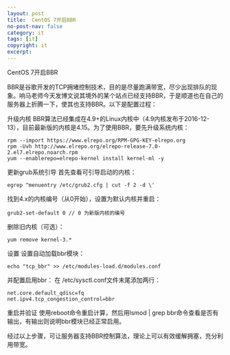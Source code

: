 ```yaml
---
layout: post
title:  CentOS 7开启BBR
no-post-nav: false
category: it
tags: [it]
copyright: it
excerpt: 
---
```




CentOS 7开启BBR

BBR是谷歌开发的TCP拥堵控制技术，目的是尽量跑满带宽，尽少出现排队的现象。响马老师今天发博文说其境外的某个站点已经支持BBR，于是顺道也在自己的服务器上折腾一下，使其也支持BBR。以下是配置过程：

升级内核
BBR算法已经集成在4.9+的Linux内核中（4.9内核发布于2016-12-13），目前最新版的内核是4.15。为了使用BBR，要先升级系统内核：
```
rpm --import https://www.elrepo.org/RPM-GPG-KEY-elrepo.org
rpm -Uvh http://www.elrepo.org/elrepo-release-7.0-2.el7.elrepo.noarch.rpm
yum --enablerepo=elrepo-kernel install kernel-ml -y
```
更新grub系统引导
首先查看可引导启动的内核：
```
egrep ^menuentry /etc/grub2.cfg | cut -f 2 -d \'
```
找到4.x的内核编号（从0开始），设置为默认内核并重启：
```
grub2-set-default 0 // 0 为新版内核的编号
```
删除旧内核（可选）：
```
yum remove kernel-3.*
```
设置
设置自动加载bbr模块：
```
echo "tcp_bbr" >> /etc/modules-load.d/modules.conf
```
并配置启用bbr： 在 /etc/sysctl.conf文件末尾添加两行：
```
net.core.default_qdisc=fq
net.ipv4.tcp_congestion_control=bbr
```
重启并验证
使用reboot命令重启计算，然后用lsmod | grep bbr命令查看是否有输出，有输出则说明bbr模块已经正常启用。

经过以上步骤，可让服务器支持BBR控制算法，理论上可以有效缓解拥塞，充分利用带宽。